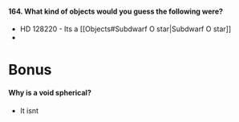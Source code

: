 #### 164. What kind of objects would you guess the following were?
- HD 128220 - Its a [[Objects#Subdwarf O star|Subdwarf O star]]
- 





# Bonus
#### Why is a void spherical?
- It isnt